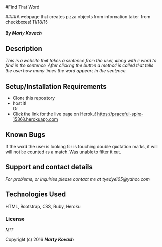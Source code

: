 
#Find That Word

####A webpage that creates pizza objects from information taken from checkboxes! 11/18/16

#### By _Marty Kovach_

## Description

_This is a website that takes a sentence from the user, along with a word to find in the sentence. After clicking the button a method is called that tells the user how many times the word appears in the sentence._


## Setup/Installation Requirements

* Clone this repository
* host it!  
    Or
* Click the link for the live page on Heroku!
https://peaceful-spire-15368.herokuapp.com


## Known Bugs

If the word the user is looking for is touching double quotation marks, it will will not be counted as a match.  Was unable to filter it out.

## Support and contact details

_For problems, or inquiries please contact me at tyedye105@yahoo.com_

## Technologies Used
HTML, Bootstrap, CSS, Ruby, Heroku

### License

*MIT*

Copyright (c) 2016 **_Marty Kovach_**
